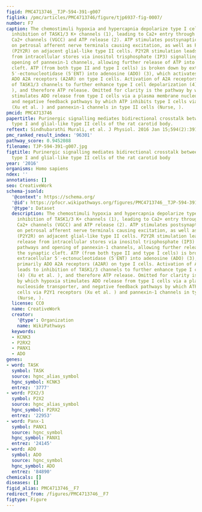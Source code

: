 ```yaml
---
figid: PMC4713746__TJP-594-391-g007
figlink: /pmc/articles/PMC4713746/figure/tjp6937-fig-0007/
number: F7
caption: The chemostimuli hypoxia and hypercapnia depolarize type I cells through
  inhibition of TASK1/3 K+ channels (1), leading to Ca2+ entry through voltage‐gated
  Ca2+ channels (VGCC) and ATP release (2). ATP stimulates postsynaptic P2X2/3 receptors
  on petrosal afferent nerve terminals causing excitation, as well as P2Y2 receptors
  (P2Y2R) on adjacent glial‐like type II cells. P2Y2R stimulation leads to Ca2+ release
  from intracellular stores via inositol trisphosphate (IP3) signalling pathways and
  opening of pannexin‐1 channels, allowing further release of ATP into the synaptic
  cleft. ATP (from both type II and type I cells) is broken down by extracellular
  5′‐ectonucleotidase (5′ENT) into adenosine (ADO) (3), which activates primarily
  ADO A2A receptors (A2AR) on type I cells. Activation of A2A receptors leads to inhibition
  of TASK1/3 channels to further enhance type I cell depolarization (4) (Xu et al.
  ), and therefore ATP release. Omitted for clarity is the pathway by which hypoxia
  stimulates ADO release from type I cells via a plasma membrane nucleoside transporter,
  and negative feedback pathways by which ATP inhibits type I cells via P2Y1 receptors
  (Xu et al. ) and pannexin‐1 channels in type II cells (Nurse, ).
pmcid: PMC4713746
papertitle: Purinergic signalling mediates bidirectional crosstalk between chemoreceptor
  type I and glial‐like type II cells of the rat carotid body.
reftext: Sindhubarathi Murali, et al. J Physiol. 2016 Jan 15;594(2):391-406.
pmc_ranked_result_index: '96301'
pathway_score: 0.9452088
filename: TJP-594-391-g007.jpg
figtitle: Purinergic signalling mediates bidirectional crosstalk between chemoreceptor
  type I and glial‐like type II cells of the rat carotid body
year: '2016'
organisms: Homo sapiens
ndex: ''
annotations: []
seo: CreativeWork
schema-jsonld:
  '@context': https://schema.org/
  '@id': https://pfocr.wikipathways.org/figures/PMC4713746__TJP-594-391-g007.html
  '@type': Dataset
  description: The chemostimuli hypoxia and hypercapnia depolarize type I cells through
    inhibition of TASK1/3 K+ channels (1), leading to Ca2+ entry through voltage‐gated
    Ca2+ channels (VGCC) and ATP release (2). ATP stimulates postsynaptic P2X2/3 receptors
    on petrosal afferent nerve terminals causing excitation, as well as P2Y2 receptors
    (P2Y2R) on adjacent glial‐like type II cells. P2Y2R stimulation leads to Ca2+
    release from intracellular stores via inositol trisphosphate (IP3) signalling
    pathways and opening of pannexin‐1 channels, allowing further release of ATP into
    the synaptic cleft. ATP (from both type II and type I cells) is broken down by
    extracellular 5′‐ectonucleotidase (5′ENT) into adenosine (ADO) (3), which activates
    primarily ADO A2A receptors (A2AR) on type I cells. Activation of A2A receptors
    leads to inhibition of TASK1/3 channels to further enhance type I cell depolarization
    (4) (Xu et al. ), and therefore ATP release. Omitted for clarity is the pathway
    by which hypoxia stimulates ADO release from type I cells via a plasma membrane
    nucleoside transporter, and negative feedback pathways by which ATP inhibits type I
    cells via P2Y1 receptors (Xu et al. ) and pannexin‐1 channels in type II cells
    (Nurse, ).
  license: CC0
  name: CreativeWork
  creator:
    '@type': Organization
    name: WikiPathways
  keywords:
  - KCNK3
  - P2RX2
  - PANX1
  - ADO
genes:
- word: TASK
  symbol: TASK
  source: hgnc_alias_symbol
  hgnc_symbol: KCNK3
  entrez: '3777'
- word: P2X2/3
  symbol: P2X2
  source: hgnc_alias_symbol
  hgnc_symbol: P2RX2
  entrez: '22953'
- word: Panx-1
  symbol: PANX1
  source: hgnc_symbol
  hgnc_symbol: PANX1
  entrez: '24145'
- word: ADO
  symbol: ADO
  source: hgnc_symbol
  hgnc_symbol: ADO
  entrez: '84890'
chemicals: []
diseases: []
figid_alias: PMC4713746__F7
redirect_from: /figures/PMC4713746__F7
figtype: Figure
---
```

